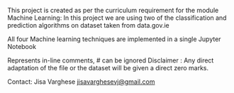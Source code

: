 This project is created as per the curriculum requirement for the module Machine Learning: In this project we are using two of the classification and prediction algorithms on dataset taken from data.gov.ie

All four Machine learning techniques are implemented in a single Jupyter Notebook

Represents in-line comments, # can be ignored 
Disclaimer : Any direct adaptation of the file or the dataset will be given a direct zero marks.

Contact: Jisa Varghese jisavarghesevj@gmail.com
